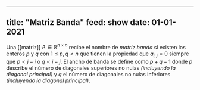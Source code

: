 
---
title: "Matriz Banda"
feed: show
date: 01-01-2021
---

Una [[matriz]] $A \in \mathbb{R}^{n \times n}$ recibe el nombre de *matriz banda* si existen los enteros $p$ y $q$ con $1 \leq p, q < n$ que tienen la propiedad que $a_{i,j} = 0$ siempre que $p < j - i$ o $q < i - j$. El ancho de banda se define como $p + q - 1$ donde $p$ describe el número de diagonales superiores no nulas *(incluyendo la diagonal principal)* y $q$ el número de diagonales no nulas inferiores *(incluyendo la diagonal principal)*.
